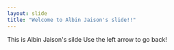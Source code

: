 ```yaml
---
layout: slide
title: "Welcome to Albin Jaison's slide!!"
---
```

This is Albin Jaison's silde
Use the left arrow to go back!